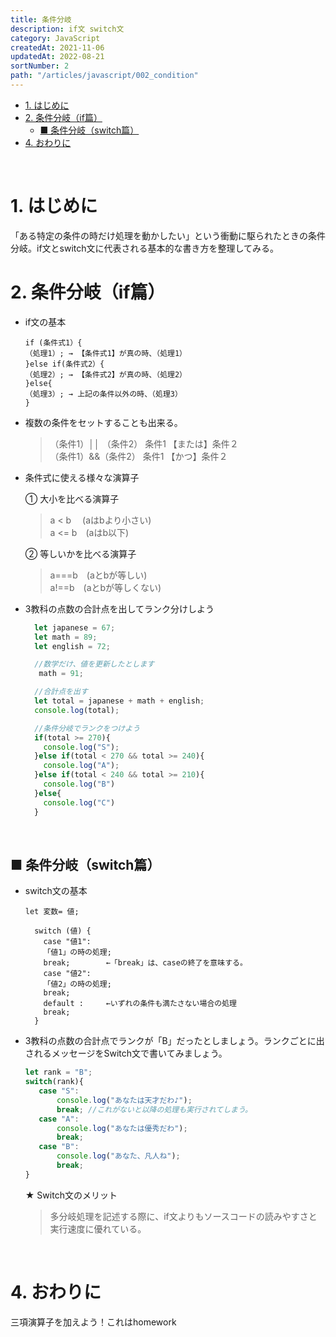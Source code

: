 ```yaml
---
title: 条件分岐
description: if文 switch文
category: JavaScript
createdAt: 2021-11-06
updatedAt: 2022-08-21
sortNumber: 2
path: "/articles/javascript/002_condition"
---
```


<nuxt-content-wrapper>

<!-- code_chunk_output -->
- [1. はじめに](#1-はじめに)
- [2.  条件分岐（if篇）](#2--条件分岐if篇)
  - [■ 条件分岐（switch篇）](#-条件分岐switch篇)
- [4. おわりに](#4-おわりに)

<br>

# 1. はじめに
「ある特定の条件の時だけ処理を動かしたい」という衝動に駆られたときの条件分岐。if文とswitch文に代表される基本的な書き方を整理してみる。

# 2.  条件分岐（if篇）
- if文の基本
  ```
  if (条件式1）{
  （処理1）; → 【条件式1】が真の時、（処理1）
  }else if(条件式2）{
  （処理2）; → 【条件式2】が真の時、（処理2）
  }else{
  （処理3）; → 上記の条件以外の時、（処理3）
  }
  ```

- 複数の条件をセットすることも出来る。
  > （条件1）││ （条件2） 条件1 【または】条件２ <br>
  > （条件1）&&（条件2） 条件1 【かつ】条件２

- 条件式に使える様々な演算子
  
  ① 大小を比べる演算子
  > a < b 　(aはbより小さい)<br>
  > a <= b　(aはb以下)
  
  ② 等しいかを比べる演算子
  > a===b　(aとbが等しい)<br>
  > a!==b　(aとbが等しくない)<br>

- 3教科の点数の合計点を出してランク分けしよう
  ```js
    let japanese = 67;
    let math = 89;
    let english = 72;

    //数学だけ、値を更新したとします
     math = 91;

    //合計点を出す
    let total = japanese + math + english;
    console.log(total);

    //条件分岐でランクをつけよう
    if(total >= 270){
      console.log("S");
    }else if(total < 270 && total >= 240){
      console.log("A");
    }else if(total < 240 && total >= 210){
      console.log("B")
    }else{
      console.log("C")
    }
  ```
<br>

## ■ 条件分岐（switch篇）
- switch文の基本
  ```
  let 変数= 値;

    switch (値) {
      case "値1":
      「値1」の時の処理;
      break;        ←「break」は、caseの終了を意味する。
      case "値2":
      「値2」の時の処理;
      break;
      default :     ←いずれの条件も満たさない場合の処理
      break;
    }
  ```

- 3教科の点数の合計点でランクが「B」だったとしましょう。ランクごとに出されるメッセージをSwitch文で書いてみましょう。

	 ```js
  	let rank = "B";
  	switch(rank){
    	case "S":
      		console.log("あなたは天才だわ♪");
      		break; //これがないと以降の処理も実行されてしまう。
    	case "A":
      		console.log("あなたは優秀だわ");
      		break;
    	case "B":
      		console.log("あなた、凡人ね");
      		break;
  	}
  	```
	★ Switch文のメリット
	> 多分岐処理を記述する際に、if文よりもソースコードの読みやすさと実行速度に優れている。

<br>

# 4. おわりに
三項演算子を加えよう！これはhomework

<br>

</nuxt-content-wrapper>
